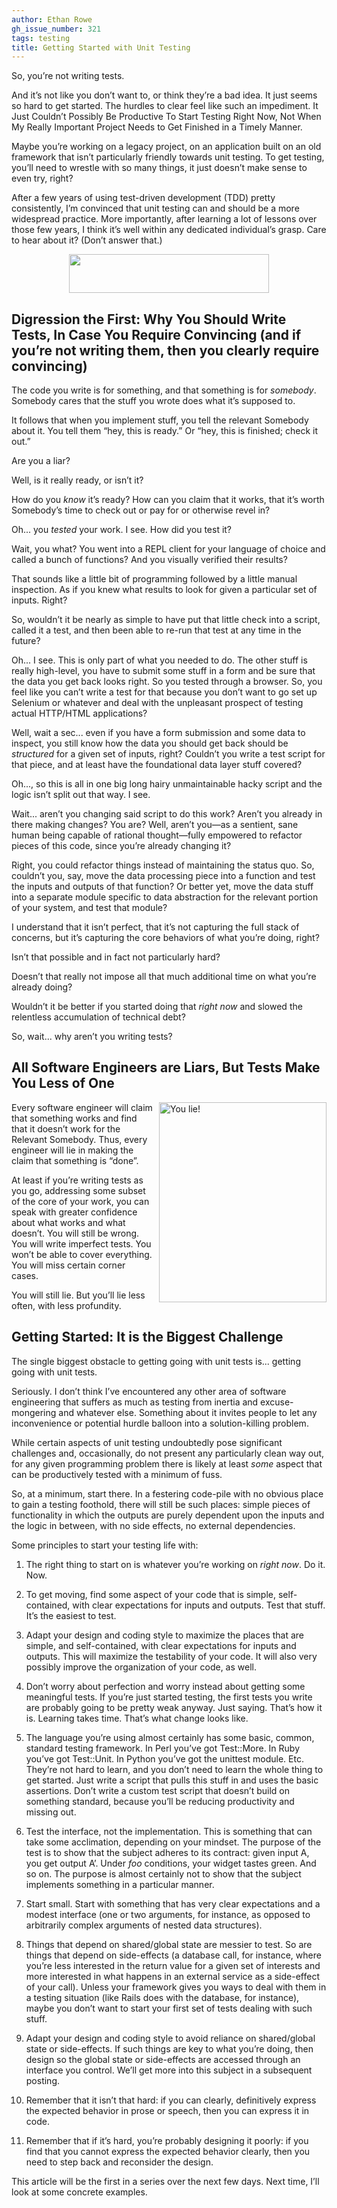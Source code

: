 ```yaml
---
author: Ethan Rowe
gh_issue_number: 321
tags: testing
title: Getting Started with Unit Testing
---
```




So, you’re not writing tests.

And it’s not like you don’t want to, or think they’re a bad idea. It just seems so hard to get started. The hurdles to clear feel like such an impediment. It Just Couldn’t Possibly Be Productive To Start Testing Right Now, Not When My Really Important Project Needs to Get Finished in a Timely Manner.

Maybe you’re working on a legacy project, on an application built on an old framework that isn’t particularly friendly towards unit testing. To get testing, you’ll need to wrestle with so many things, it just doesn’t make sense to even try, right?

After a few years of using test-driven development (TDD) pretty consistently, I’m convinced that unit testing can and should be a more widespread practice. More importantly, after learning a lot of lessons over those few years, I think it’s well within any dedicated individual’s grasp. Care to hear about it? (Don’t answer that.)

<a href="/blog/2010/06/23/getting-started-with-unit-testing/image-0-big.png" onblur="try {parent.deselectBloggerImageGracefully();} catch(e) {}"><img alt="" border="0" id="BLOGGER_PHOTO_ID_5486027089737016530" src="/blog/2010/06/23/getting-started-with-unit-testing/image-0.png" style="display:block; margin:0px auto 10px; text-align:center;cursor:pointer; cursor:hand;width: 320px; height: 62px;"/></a>

## Digression the First: Why You Should Write Tests, In Case You Require Convincing (and if you’re not writing them, then you clearly require convincing)

The code you write is for something, and that something is for *somebody*. Somebody cares that the stuff you wrote does what it’s supposed to.

It follows that when you implement stuff, you tell the relevant Somebody about it. You tell them “hey, this is ready.” Or “hey, this is finished; check it out.”

Are you a liar?

Well, is it really ready, or isn’t it?

How do you *know* it’s ready? How can you claim that it works, that it’s worth Somebody’s time to check out or pay for or otherwise revel in?

Oh... you *tested* your work. I see. How did you test it?

Wait, you what? You went into a REPL client for your language of choice and called a bunch of functions? And you visually verified their results?

That sounds like a little bit of programming followed by a little manual inspection. As if you knew what results to look for given a particular set of inputs. Right?

So, wouldn’t it be nearly as simple to have put that little check into a script, called it a test, and then been able to re-run that test at any time in the future?

Oh... I see. This is only part of what you needed to do. The other stuff is really high-level, you have to submit some stuff in a form and be sure that the data you get back looks right. So you tested through a browser. So, you feel like you can’t write a test for that because you don’t want to go set up Selenium or whatever and deal with the unpleasant prospect of testing actual HTTP/HTML applications?

Well, wait a sec... even if you have a form submission and some data to inspect, you still know how the data you should get back should be *structured* for a given set of inputs, right? Couldn’t you write a test script for that piece, and at least have the foundational data layer stuff covered?

Oh..., so this is all in one big long hairy unmaintainable hacky script and the logic isn’t split out that way. I see.

Wait... aren’t you changing said script to do this work? Aren’t you already in there making changes? You are? Well, aren’t you—​as a sentient, sane human being capable of rational thought—​fully empowered to refactor pieces of this code, since you’re already changing it?

Right, you could refactor things instead of maintaining the status quo. So, couldn’t you, say, move the data processing piece into a function and test the inputs and outputs of that function? Or better yet, move the data stuff into a separate module specific to data abstraction for the relevant portion of your system, and test that module?

I understand that it isn’t perfect, that it’s not capturing the full stack of concerns, but it’s capturing the core behaviors of what you’re doing, right?

Isn’t that possible and in fact not particularly hard?

Doesn’t that really not impose all that much additional time on what you’re already doing?

Wouldn’t it be better if you started doing that *right now* and slowed the relentless accumulation of technical debt?

So, wait... why aren’t you writing tests?

## All Software Engineers are Liars, But Tests Make You Less of One

<a href="/blog/2010/06/23/getting-started-with-unit-testing/image-1-big.jpeg" onblur="try {parent.deselectBloggerImageGracefully();} catch(e) {}"><img alt="You lie!" border="0" id="BLOGGER_PHOTO_ID_5486028712806750242" src="/blog/2010/06/23/getting-started-with-unit-testing/image-1.jpeg" style="float:right; margin:0 0 10px 10px;cursor:pointer; cursor:hand;width: 268px; height: 320px;"/></a>

Every software engineer will claim that something works and find that it doesn’t work for the Relevant Somebody. Thus, every engineer will lie in making the claim that something is “done”.

At least if you’re writing tests as you go, addressing some subset of the core of your work, you can speak with greater confidence about what works and what doesn’t. You will still be wrong. You will write imperfect tests. You won’t be able to cover everything. You will miss certain corner cases.

You will still lie. But you’ll lie less often, with less profundity.

## Getting Started: It is the Biggest Challenge

The single biggest obstacle to getting going with unit tests is... getting going with unit tests.

Seriously. I don’t think I’ve encountered any other area of software engineering that suffers as much as testing from inertia and excuse-mongering and whatever else. Something about it invites people to let any inconvenience or potential hurdle balloon into a solution-killing problem.

While certain aspects of unit testing undoubtedly pose significant challenges and, occasionally, do not present any particularly clean way out, for any given programming problem there is likely at least *some* aspect that can be productively tested with a minimum of fuss.

So, at a minimum, start there. In a festering code-pile with no obvious place to gain a testing foothold, there will still be such places: simple pieces of functionality in which the outputs are purely dependent upon the inputs and the logic in between, with no side effects, no external dependencies.

Some principles to start your testing life with:

1. The right thing to start on is whatever you’re working on *right now*. Do it. Now.
 
1. To get moving, find some aspect of your code that is simple, self-contained, with clear expectations for inputs and outputs. Test that stuff. It’s the easiest to test.
 
1. Adapt your design and coding style to maximize the places that are simple, and self-contained, with clear expectations for inputs and outputs. This will maximize the testability of your code. It will also very possibly improve the organization of your code, as well.
 
1. Don’t worry about perfection and worry instead about getting some meaningful tests. If you’re just started testing, the first tests you write are probably going to be pretty weak anyway. Just saying. That’s how it is. Learning takes time. That’s what change looks like.
 
1. The language you’re using almost certainly has some basic, common, standard testing framework. In Perl you’ve got Test::More. In Ruby you’ve got Test::Unit. In Python you’ve got the unittest module. Etc. They’re not hard to learn, and you don’t need to learn the whole thing to get started. Just write a script that pulls this stuff in and uses the basic assertions. Don’t write a custom test script that doesn’t build on something standard, because you’ll be reducing productivity and missing out.
 
1. Test the interface, not the implementation. This is something that can take some acclimation, depending on your mindset. The purpose of the test is to show that the subject adheres to its contract: given input A, you get output A’. Under *foo* conditions, your widget tastes green. And so on. The purpose is almost certainly not to show that the subject implements something in a particular manner.
 
1. Start small. Start with something that has very clear expectations and a modest interface (one or two arguments, for instance, as opposed to arbitrarily complex arguments of nested data structures).
 
1. Things that depend on shared/global state are messier to test. So are things that depend on side-effects (a database call, for instance, where you’re less interested in the return value for a given set of interests and more interested in what happens in an external service as a side-effect of your call). Unless your framework gives you ways to deal with them in a testing situation (like Rails does with the database, for instance), maybe you don’t want to start your first set of tests dealing with such stuff.
 
1. Adapt your design and coding style to avoid reliance on shared/global state or side-effects. If such things are key to what you’re doing, then design so the global state or side-effects are accessed through an interface you control. We’ll get more into this subject in a subsequent posting. 
 
1. Remember that it isn’t that hard: if you can clearly, definitively express the expected behavior in prose or speech, then you can express it in code.
 
1. Remember that if it’s hard, you’re probably designing it poorly: if you find that you cannot express the expected behavior clearly, then you need to step back and reconsider the design.
 

This article will be the first in a series over the next few days. Next time, I’ll look at some concrete examples.


